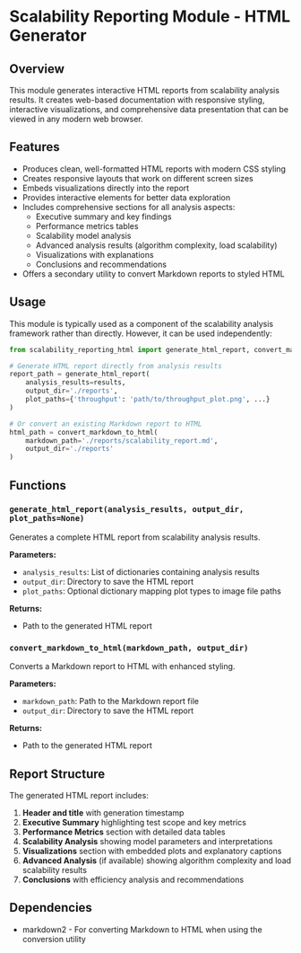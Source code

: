 # Scalability Reporting Module - HTML Generator

## Overview
This module generates interactive HTML reports from scalability analysis results. It creates web-based documentation with responsive styling, interactive visualizations, and comprehensive data presentation that can be viewed in any modern web browser.

## Features
- Produces clean, well-formatted HTML reports with modern CSS styling
- Creates responsive layouts that work on different screen sizes
- Embeds visualizations directly into the report
- Provides interactive elements for better data exploration
- Includes comprehensive sections for all analysis aspects:
  - Executive summary and key findings
  - Performance metrics tables
  - Scalability model analysis
  - Advanced analysis results (algorithm complexity, load scalability)
  - Visualizations with explanations
  - Conclusions and recommendations
- Offers a secondary utility to convert Markdown reports to styled HTML

## Usage
This module is typically used as a component of the scalability analysis framework rather than directly. However, it can be used independently:

```python
from scalability_reporting_html import generate_html_report, convert_markdown_to_html

# Generate HTML report directly from analysis results
report_path = generate_html_report(
    analysis_results=results,
    output_dir='./reports',
    plot_paths={'throughput': 'path/to/throughput_plot.png', ...}
)

# Or convert an existing Markdown report to HTML
html_path = convert_markdown_to_html(
    markdown_path='./reports/scalability_report.md',
    output_dir='./reports'
)
```

## Functions

### `generate_html_report(analysis_results, output_dir, plot_paths=None)`
Generates a complete HTML report from scalability analysis results.

**Parameters:**
- `analysis_results`: List of dictionaries containing analysis results
- `output_dir`: Directory to save the HTML report
- `plot_paths`: Optional dictionary mapping plot types to image file paths

**Returns:**
- Path to the generated HTML report

### `convert_markdown_to_html(markdown_path, output_dir)`
Converts a Markdown report to HTML with enhanced styling.

**Parameters:**
- `markdown_path`: Path to the Markdown report file
- `output_dir`: Directory to save the HTML report

**Returns:**
- Path to the generated HTML report

## Report Structure
The generated HTML report includes:

1. **Header and title** with generation timestamp
2. **Executive Summary** highlighting test scope and key metrics
3. **Performance Metrics** section with detailed data tables
4. **Scalability Analysis** showing model parameters and interpretations
5. **Visualizations** section with embedded plots and explanatory captions
6. **Advanced Analysis** (if available) showing algorithm complexity and load scalability results
7. **Conclusions** with efficiency analysis and recommendations

## Dependencies
- markdown2 - For converting Markdown to HTML when using the conversion utility

